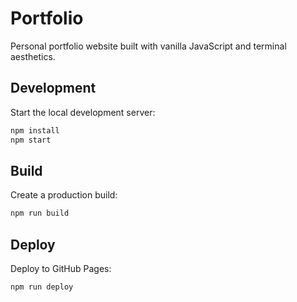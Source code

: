# Portfolio

Personal portfolio website built with vanilla JavaScript and terminal aesthetics.

## Development

Start the local development server:

```sh
npm install
npm start
```

## Build

Create a production build:

```sh
npm run build
```

## Deploy

Deploy to GitHub Pages:

```sh
npm run deploy
```

